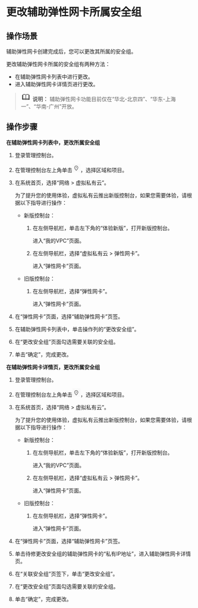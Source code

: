 # 更改辅助弹性网卡所属安全组<a name="vpc_subeni_0005"></a>

## 操作场景<a name="section191112153715"></a>

辅助弹性网卡创建完成后，您可以更改其所属的安全组。

更改辅助弹性网卡所属的安全组有两种方法：

-   在辅助弹性网卡列表中进行更改。
-   进入辅助弹性网卡详情页进行更改。

>![](public_sys-resources/icon-note.gif) **说明：** 
>辅助弹性网卡功能目前仅在“华北-北京四”、“华东-上海一”、“华南-广州”开放。

## 操作步骤<a name="section16419124611591"></a>

**在辅助弹性网卡列表中，更改所属安全组**

1.  登录管理控制台。
2.  在管理控制台左上角单击![](figures/icon-region.png)，选择区域和项目。
3.  在系统首页，选择“网络 \> 虚拟私有云”。

    为了提升您的使用体验，虚拟私有云推出新版控制台，如果您需要体验，请根据以下指导进行操作：

    -   新版控制台：
        1.  在左侧导航栏，单击左下角的“体验新版”，打开新版控制台。

            进入“我的VPC”页面。

        2.  在左侧导航栏，选择“虚拟私有云 \> 弹性网卡”。

            进入“弹性网卡”页面。

    -   旧版控制台：
        1.  在左侧导航栏，选择“弹性网卡”。

            进入“弹性网卡”页面。


4.  在“弹性网卡”页面，选择“辅助弹性网卡”页签。
5.  在辅助弹性网卡列表中，单击操作列的“更改安全组”。
6.  在“更改安全组”页面勾选需要关联的安全组。
7.  单击“确定”，完成更改。

**在辅助弹性网卡详情页，更改所属安全组**

1.  登录管理控制台。
2.  在管理控制台左上角单击![](figures/icon-region.png)，选择区域和项目。
3.  在系统首页，选择“网络 \> 虚拟私有云”。

    为了提升您的使用体验，虚拟私有云推出新版控制台，如果您需要体验，请根据以下指导进行操作：

    -   新版控制台：
        1.  在左侧导航栏，单击左下角的“体验新版”，打开新版控制台。

            进入“我的VPC”页面。

        2.  在左侧导航栏，选择“虚拟私有云 \> 弹性网卡”。

            进入“弹性网卡”页面。

    -   旧版控制台：
        1.  在左侧导航栏，选择“弹性网卡”。

            进入“弹性网卡”页面。


4.  在“弹性网卡”页面，选择“辅助弹性网卡”页签。
5.  单击待修更改安全组的辅助弹性网卡的“私有IP地址”，进入辅助弹性网卡详情页。
6.  在“关联安全组”页签下，单击“更改安全组”。
7.  在“更改安全组”页面勾选需要关联的安全组。
8.  单击“确定”，完成更改。

